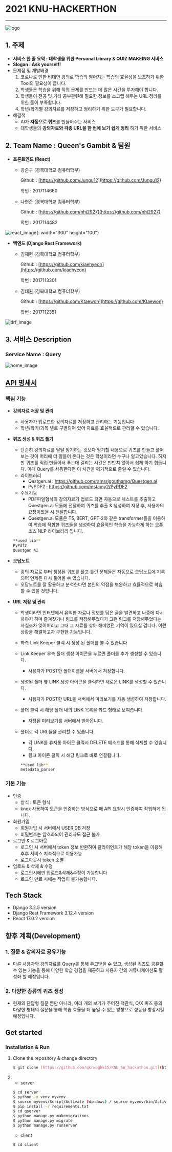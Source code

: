 # 2021 KNU-HACKERTHON

---

![logo](https://s3.us-west-2.amazonaws.com/secure.notion-static.com/ad267fd9-e53d-49e8-893d-9b8fdd02b499/Untitled.jpeg?X-Amz-Algorithm=AWS4-HMAC-SHA256&X-Amz-Credential=AKIAT73L2G45O3KS52Y5%2F20210722%2Fus-west-2%2Fs3%2Faws4_request&X-Amz-Date=20210722T203055Z&X-Amz-Expires=86400&X-Amz-Signature=a892073330e564e4b887b455ebb59166a4599935bc6a09b3fad32b78d509cbed&X-Amz-SignedHeaders=host&response-content-disposition=filename%20%3D%22Untitled.jpeg%22)

## 1. 주제


- **서비스 한 줄 요약 : 대학생을 위한 Personal Library & QUIZ MAKEING 서비스**
- **Slogan : Ask yourself!**
- 문제점 및 개발배경
    1. 코로나로 인한 비대면 강의로 학습의 떨어지는 학습의 효율성을 보조하기 위한 Tool의 필요성이 큽니다.
    2. 학생들은 학습을 위해 직접 문제를 만드는 데 많은 시간을 투자해야 합니다.
    3. 학생들이 전공 및 기타 공부관련해 필요한 정보를 스크랩 해두는 URL 정리를 위한 툴이 부족합니다.
    4. 학년/학기별 강의자료를 저장하고 정리하기 위한 도구가 필요합니다.
- 해결책
    - AI가 **자동으로 퀴즈**를 만들어주는 서비스
    - 대학생들의 **강의자료와 각종 URL을 한 번에 보기 쉽게 정리** 하기 위한 서비스

## 2. Team Name : Queen's Gambit & 팀원


- **프론트엔드 (React)**
    - 강준구 (경북대학교 컴퓨터학부)

        Github : [https://github.com/Jungu12](https://github.com/Jungu12)

        학번 : 2017114660

    - 나현준 (경북대학교 컴퓨터학부)

        Github : [https://github.com/nhj2927](https://github.com/nhj2927)

        학번 : 2017114482

![react_image](https://s3.us-west-2.amazonaws.com/secure.notion-static.com/86a672de-ce28-4407-921a-5c26e2ed905f/Untitled.png?X-Amz-Algorithm=AWS4-HMAC-SHA256&X-Amz-Credential=AKIAT73L2G45O3KS52Y5%2F20210722%2Fus-west-2%2Fs3%2Faws4_request&X-Amz-Date=20210722T203122Z&X-Amz-Expires=86400&X-Amz-Signature=b553e4c7cdf0a62b1a32373be2c902c34dfdea057384e36761ee3db1cdd6d2b3&X-Amz-SignedHeaders=host&response-content-disposition=filename%20%3D%22Untitled.png%22){: width="300" height="100"}

- **백엔드 (Django Rest Framework)**
    - 김재현 (경북대학교 컴퓨터학부)

        Github : [https://github.com/kjaehyeon](https://github.com/kjaehyeon)

        학번 : 2017113301

    - 김태원 (경북대학교 컴퓨터학부)

        Github : [https://github.com/Ktaewon](https://github.com/Ktaewon)

        학번 : 2017112351

![drf_image](https://s3.us-west-2.amazonaws.com/secure.notion-static.com/31fe5281-ffa7-4c38-9d4d-0452743f9f0d/Untitled.png?X-Amz-Algorithm=AWS4-HMAC-SHA256&X-Amz-Credential=AKIAT73L2G45O3KS52Y5%2F20210722%2Fus-west-2%2Fs3%2Faws4_request&X-Amz-Date=20210722T203153Z&X-Amz-Expires=86400&X-Amz-Signature=3394cb689b352ad171d39fe1d78aa87914b700f27a881918f6c6c5187207654f&X-Amz-SignedHeaders=host&response-content-disposition=filename%20%3D%22Untitled.png%22)

## 3. 서비스 Description


### **Service Name : Query**

![home_image](https://s3.us-west-2.amazonaws.com/secure.notion-static.com/435948c2-767b-44fa-b35a-d43a8cc5f012/Untitled.png?X-Amz-Algorithm=AWS4-HMAC-SHA256&X-Amz-Credential=AKIAT73L2G45O3KS52Y5%2F20210722%2Fus-west-2%2Fs3%2Faws4_request&X-Amz-Date=20210722T203239Z&X-Amz-Expires=86400&X-Amz-Signature=ec235e52e9dedfdcf98732aa8cc2a8f4f994448217ba7a4af83b0ce4b9710c69&X-Amz-SignedHeaders=host&response-content-disposition=filename%20%3D%22Untitled.png%22)

## <i class="fas fa-file-alt"></i> [API 명세서](https://www.notion.so/API-08fe6e9aa2714e8085eb016c09e0db73)

### **핵심 기능**

- **강의자료 저장 및 관리**
    - 사용자가 업로드한 강의자료를 저장하고 관리하는 기능입니다.
    - 학년/학기/과목 별로 구별되어 있어 자료를 효율적으로 관리할 수 있습니다.

- **퀴즈 생성 & 퀴즈 풀기**
    - 단순히 강의자료를 달달 암기하는 것보다 암기할 내용으로 퀴즈를 만들고 풀어보는 것이 머리에 더 잘들어 온다는 것은 학생이라면 누구나 알고있습니다. 하지만 퀴즈를 직접 만들어서 푸는데 걸리는 시간은 만만치 않아서 쉽게 하기 힙듭니다. 이때 Query를 사용한다면 이 시간을 획기적으로 줄일 수 있습니다.
    - 라이브러리
        - Qestgen.ai : https://github.com/ramsrigouthamg/Questgen.ai
        - PyPDF2 : https://github.com/mstamy2/PyPDF2
    - 주요기능
        - PDF파일형식의 강의자료가 업로드 되면 자동으로 텍스트를 추출하고 Questgen.ai 모듈에 전달하여 퀴즈를 추출 & 생성하여 저장 후, 사용자의 요청이있을 시 전달합니다.
        - Questgen.ai 모듈은 T5, BERT, GPT-2와 같은 transformer들을 이용하여 학습에 적합한 퀴즈들을 생성하여 효율적인 학습을 가능하게 하는 오픈소스 NLP 라이브러리 입니다.
    ```bash
    **used lib**
    PyPdf2
    Questgen AI
    ```

- **오답노트**
    - 강의 자료로 부터 생성된 퀴즈를 풀고 틀린 문제들은 자동으로 오답노트에 기록되어 언제든 다시 풀어볼 수 있습니다.
    - 오답노트를 잘 활용하고 분석한다면 본인의 약점을 보완하고 효율적으로 학습할 수 있을 것입니다.
 
- **URL 저장 및 관리**
    - 학생이라면 인터넷에서 유익한 자료나 정보를 담은 글을 발견하고 나중에 다시 봐야지 하며 즐겨찾기나 링크를 저장해두었다가 그런 링크를 저장해두었다는 사실조차 잊어버리고 그때 그 자료를 찾아 해메었던 기억이 있으실 겁니다. 이런 상황을 해결하고자 구현한 기능입니다.
    - 좌측 Link Keeper 클릭 시 생성 된 폴더를 볼 수 있습니다
    - Link Keeper 우측 폴더 생성 아이콘을 누르면 폴더를 추가 생성할 수 있습니다.
        - 사용자가 POST한 폴더이름을 서버에서 저장합니다.
    - 생성된 폴더 옆 LINK 생성 아이콘을 클릭하면 새로운 LINK를 생성할 수 있습니다.
        - 사용자가 POST한 URL을 서버에서 미리보기를 자동 생성하여 저장합니다.
    - 폴더 클릭 시 해당 폴더 내의 LINK 목록을 카드 형태로 보여줍니다.
        - 저장된 미리보기를 서버에서 받아옵니다.
    - 폴더로 각 URL들을 관리할 수 있습니다.
        - 각 LINK를 휴지통 아이콘 클릭시 DELETE 메소드를 통해 삭제할 수 있습니다.
        - 링크 아이콘 클릭 시 해당 링크로 바로 연결됩니다.

        ```bash
        **used lib**
        metadata_parser
        ```

### 기본 기능

- 인증
    - 방식 : 토큰 형식
    - knox 사용하여 토큰을 인증하는 방식으로 매 API 요청시 인증하여 작업하게 됩니다.
- 회원가입
    - 회원가입 시 서버에서 USER DB 저장
    - 비밀번호는 암호화되어 관리자도 접근 불가
- 로그인 & 로그아웃
    - 로그인 시 서버에서 token 정보 반환하여 클라이언트가 해당 token을 이용해 추후 서비스 지속적으로 이용가능
    - 로그아웃시 token 소멸
- 업로드 & 삭제 & 수정
    - 로그인시에만 업로드&삭제&수정이 가능합니다
    - 로그인 만료 시에는 작업이 불가능합니다.


## Tech Stack

- Django 3.2.5 version
- Django Rest Framework 3.12.4 version
- React 17.0.2 version

## 향후 계획(Development)


### 1. 질문 & 강의자료 공유기능
   - 다른 사용자와 강의자료를 Query를 통해 주고받을 수 있고, 생성된 퀴즈도 공유할 수 있는 기능을 통해 다양한 학습 경험을 제공하고 사용자 간의 커뮤니케이션도 활성화 할 예정입니다.

### 2. 다양한 종류의 퀴즈 생성
   - 현재의 단답형 질문 뿐만 아니라, 여러 개의 보기가 주어진 객관식, O/X 퀴즈 등의 다양한 형태의 질문을 통해 학습 효율을 더 높일 수 있는 방향으로 성능을 향상시킬 예정입니다.

## Get started



### I**nstallation & Run**

1. Clone the repository & change directory

    ```bash
    $ git clone [https://github.com/qkrwoghk15/KNU_SW_hackathon.git](https://github.com/kjaehyeon/KNU_SW_Hackathon.git)
    ```

2. 
    - server

    ```bash
    $ cd server
    $ python -m venv myvenv
    $ source myvenv/Script/Activate (Windows) / source myvenv/bin/Activate (Mac)
    $ pip install -r requirements.txt
    $ cd qserver
    $ python manage.py makemigrations
    $ python manage.py migrate
    $ python manage.py runserver
    ```

    - client

    ```bash
    $ cd client
    ```

